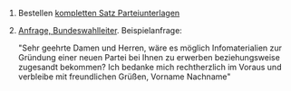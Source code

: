 1. Bestellen [kompletten Satz Parteiunterlagen](https://service.bundeswahlleiter.de/bundeswahlleiter-online-formulare/de/bestellung "Lieferung als Paket, ca. 10 kg") 

2. [Anfrage, Bundeswahlleiter](https://service.bundeswahlleiter.de/bundeswahlleiter-online-formulare/de/kontakt/ "Kontaktformular"). 
    Beispielanfrage:

    "Sehr geehrte Damen und Herren, 
wäre es möglich Infomaterialien zur Gründung einer neuen Partei bei Ihnen zu erwerben beziehungsweise zugesandt bekommen? 
Ich bedanke mich rechtherzlich im Voraus und verbleibe mit freundlichen Grüßen,
Vorname Nachname"
